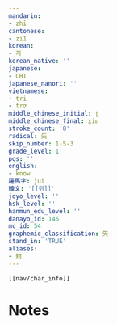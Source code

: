 ```yaml
---
mandarin:
- zhī
cantonese:
- zi1
korean:
- 지
korean_native: ''
japanese:
- CHI
japanese_nanori: ''
vietnamese:
- tri
- trơ
middle_chinese_initial: ʈ
middle_chinese_final: ɣiᴇ
stroke_count: '8'
radical: 矢
skip_number: 1-5-3
grade_level: 1
pos: ''
english:
- know
羅馬字: jui
韓文: '[[쥐]]'
joyo_level: ''
hsk_level: ''
hanmun_edu_level: ''
danayo_id: 146
mc_id: 54
graphemic_classification: 矢
stand_in: 'TRUE'
aliases:
- 𥎵
---
```

```meta-bind-embed
[[nav/char_info]]
```

# Notes
